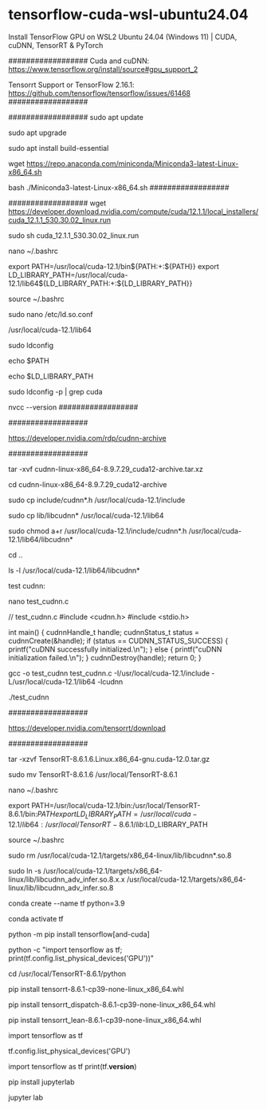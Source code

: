 # tensorflow-cuda-wsl-ubuntu24.04
Install TensorFlow GPU on WSL2 Ubuntu 24.04 (Windows 11) | CUDA, cuDNN, TensorRT &amp; PyTorch

##################
Cuda and cuDNN:
https://www.tensorflow.org/install/source#gpu_support_2


Tensorrt Support or TensorFlow 2.16.1:
https://github.com/tensorflow/tensorflow/issues/61468
##################


##################
sudo apt update

sudo apt upgrade

sudo apt install build-essential

wget https://repo.anaconda.com/miniconda/Miniconda3-latest-Linux-x86_64.sh

bash ./Miniconda3-latest-Linux-x86_64.sh
##################


##################
wget https://developer.download.nvidia.com/compute/cuda/12.1.1/local_installers/cuda_12.1.1_530.30.02_linux.run

sudo sh cuda_12.1.1_530.30.02_linux.run


nano ~/.bashrc

export PATH=/usr/local/cuda-12.1/bin${PATH:+:${PATH}}
export LD_LIBRARY_PATH=/usr/local/cuda-12.1/lib64${LD_LIBRARY_PATH:+:${LD_LIBRARY_PATH}}

source ~/.bashrc


sudo nano /etc/ld.so.conf

/usr/local/cuda-12.1/lib64

sudo ldconfig

echo $PATH

echo $LD_LIBRARY_PATH

sudo ldconfig -p | grep cuda

nvcc --version
##################

##################

https://developer.nvidia.com/rdp/cudnn-archive

##################


tar -xvf cudnn-linux-x86_64-8.9.7.29_cuda12-archive.tar.xz

cd cudnn-linux-x86_64-8.9.7.29_cuda12-archive


sudo cp include/cudnn*.h /usr/local/cuda-12.1/include

sudo cp lib/libcudnn* /usr/local/cuda-12.1/lib64

sudo chmod a+r /usr/local/cuda-12.1/include/cudnn*.h /usr/local/cuda-12.1/lib64/libcudnn*

cd ..

ls -l /usr/local/cuda-12.1/lib64/libcudnn*


test cudnn:

nano test_cudnn.c

// test_cudnn.c
#include <cudnn.h>
#include <stdio.h>

int main() {
    cudnnHandle_t handle;
    cudnnStatus_t status = cudnnCreate(&handle);
    if (status == CUDNN_STATUS_SUCCESS) {
        printf("cuDNN successfully initialized.\n");
    } else {
        printf("cuDNN initialization failed.\n");
    }
    cudnnDestroy(handle);
    return 0;
}


gcc -o test_cudnn test_cudnn.c -I/usr/local/cuda-12.1/include -L/usr/local/cuda-12.1/lib64 -lcudnn

./test_cudnn


##################

https://developer.nvidia.com/tensorrt/download

##################

tar -xzvf TensorRT-8.6.1.6.Linux.x86_64-gnu.cuda-12.0.tar.gz

sudo mv TensorRT-8.6.1.6 /usr/local/TensorRT-8.6.1



nano ~/.bashrc

export PATH=/usr/local/cuda-12.1/bin:/usr/local/TensorRT-8.6.1/bin:$PATH
export LD_LIBRARY_PATH=/usr/local/cuda-12.1/lib64:/usr/local/TensorRT-8.6.1/lib:$LD_LIBRARY_PATH

source ~/.bashrc



sudo rm /usr/local/cuda-12.1/targets/x86_64-linux/lib/libcudnn*.so.8

sudo ln -s /usr/local/cuda-12.1/targets/x86_64-linux/lib/libcudnn_adv_infer.so.8.x.x /usr/local/cuda-12.1/targets/x86_64-linux/lib/libcudnn_adv_infer.so.8



conda create --name tf python=3.9

conda activate tf


python -m pip install tensorflow[and-cuda]

python -c "import tensorflow as tf; print(tf.config.list_physical_devices('GPU'))"


cd /usr/local/TensorRT-8.6.1/python


pip install tensorrt-8.6.1-cp39-none-linux_x86_64.whl

pip install tensorrt_dispatch-8.6.1-cp39-none-linux_x86_64.whl

pip install tensorrt_lean-8.6.1-cp39-none-linux_x86_64.whl


import tensorflow as tf

tf.config.list_physical_devices('GPU')


import tensorflow as tf
print(tf.__version__)



pip install jupyterlab

jupyter lab

